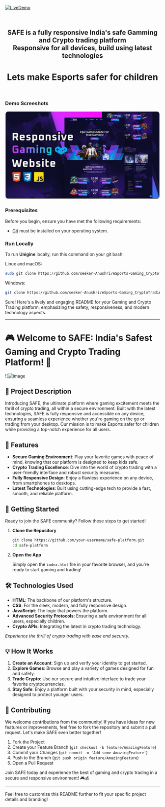 [![LiveDemo](https://img.shields.io/badge/Live%20Demo-Click%20Here-brightgreen)](https://seeker-anushri.github.io/eSports-Gaming_CryptoTrading-platform/)
<div align="center">
  <br />
  
  ## SAFE is a fully responsive India's safe Gamming and Crypto trading platform   <br />Responsive for all devices, build using latest technologies
 # Lets make Esports safer for children 
</div>

<br />

### Demo Screeshots
![Unigine Desktop Demo](./readme-images/desktop.png "Desktop Demo")

### Prerequisites

Before you begin, ensure you have met the following requirements:

* [Git](https://git-scm.com/downloads "Download Git") must be installed on your operating system.

### Run Locally

To run **Unigine** locally, run this command on your git bash:

Linux and macOS:

```bash
sudo git clone https://github.com/seeker-Anushri/eSports-Gaming_CryptoTrading-platform.git
```

Windows:
```bash
git clone https://github.com/seeker-Anushri/eSports-Gaming_CryptoTrading-platform.git
```
Sure! Here's a lively and engaging README for your Gaming and Crypto Trading platform, emphasizing the safety, responsiveness, and modern technology aspects.

---

# 🎮 Welcome to SAFE: India's Safest Gaming and Crypto Trading Platform! 🚀

!(![image](https://github.com/user-attachments/assets/a484960c-aa84-4623-ba93-7389580d5845)


## 🌟 Project Description

Introducing SAFE, the ultimate platform where gaming excitement meets the thrill of crypto trading, all within a secure environment. Built with the latest technologies, SAFE is fully responsive and accessible on any device, ensuring a seamless experience whether you're gaming on the go or trading from your desktop. Our mission is to make Esports safer for children while providing a top-notch experience for all users.

## 🎉 Features

- **Secure Gaming Environment**: Play your favorite games with peace of mind, knowing that our platform is designed to keep kids safe.
- **Crypto Trading Excellence**: Dive into the world of crypto trading with a user-friendly interface and robust security measures.
- **Fully Responsive Design**: Enjoy a flawless experience on any device, from smartphones to desktops.
- **Latest Technologies**: Built using cutting-edge tech to provide a fast, smooth, and reliable platform.

## 🚀 Getting Started

Ready to join the SAFE community? Follow these steps to get started!

1. **Clone the Repository**

    ```bash
    git clone https://github.com/your-username/safe-platform.git
    cd safe-platform
    ```

2. **Open the App**

    Simply open the `index.html` file in your favorite browser, and you're ready to start gaming and trading!

## 🛠️ Technologies Used

- **HTML**: The backbone of our platform's structure.
- **CSS**: For the sleek, modern, and fully responsive design.
- **JavaScript**: The logic that powers the platform.
- **Advanced Security Protocols**: Ensuring a safe environment for all users, especially children.
- **Crypto APIs**: Integrating the latest in crypto trading technology.

*Experience the thrill of crypto trading with ease and security.*

## 💡 How It Works

1. **Create an Account**: Sign up and verify your identity to get started.
2. **Explore Games**: Browse and play a variety of games designed for fun and safety.
3. **Trade Crypto**: Use our secure and intuitive interface to trade your favorite cryptocurrencies.
4. **Stay Safe**: Enjoy a platform built with your security in mind, especially designed to protect younger users.

## 🤝 Contributing

We welcome contributions from the community! If you have ideas for new features or improvements, feel free to fork the repository and submit a pull request. Let's make SAFE even better together!

1. Fork the Project
2. Create your Feature Branch (`git checkout -b feature/AmazingFeature`)
3. Commit your Changes (`git commit -m 'Add some AmazingFeature'`)
4. Push to the Branch (`git push origin feature/AmazingFeature`)
5. Open a Pull Request

Join SAFE today and experience the best of gaming and crypto trading in a secure and responsive environment! 🎮💰

---

Feel free to customize this README further to fit your specific project details and branding!


